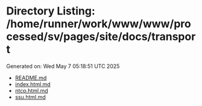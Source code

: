 # Directory Listing: /home/runner/work/www/www/processed/sv/pages/site/docs/transport
Generated on: Wed May  7 05:18:51 UTC 2025

- [README.md](README.md)
- [index.html.md](index.html.md)
- [ntcp.html.md](ntcp.html.md)
- [ssu.html.md](ssu.html.md)

